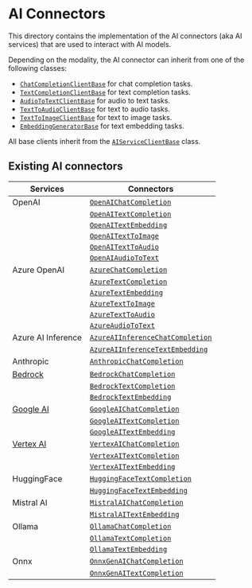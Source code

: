 # AI Connectors

This directory contains the implementation of the AI connectors (aka AI services) that are used to interact with AI models.

Depending on the modality, the AI connector can inherit from one of the following classes:
- [`ChatCompletionClientBase`](./chat_completion_client_base.py) for chat completion tasks.
- [`TextCompletionClientBase`](./text_completion_client_base.py) for text completion tasks.
- [`AudioToTextClientBase`](./audio_to_text_client_base.py) for audio to text tasks.
- [`TextToAudioClientBase`](./text_to_audio_client_base.py) for text to audio tasks.
- [`TextToImageClientBase`](./text_to_image_client_base.py) for text to image tasks.
- [`EmbeddingGeneratorBase`](./embeddings/embedding_generator_base.py) for text embedding tasks.


All base clients inherit from the [`AIServiceClientBase`](../../services/ai_service_client_base.py) class.

## Existing AI connectors

| Services          | Connectors                          |
|-------------------------|--------------------------------------|
| OpenAI     | [`OpenAIChatCompletion`](./open_ai/services/open_ai_chat_completion.py) |
|            | [`OpenAITextCompletion`](./open_ai/services/open_ai_text_completion.py) |
|            | [`OpenAITextEmbedding`](./open_ai/services/open_ai_text_embedding.py) |
|            | [`OpenAITextToImage`](./open_ai/services/open_ai_text_to_image.py) |
|            | [`OpenAITextToAudio`](./open_ai/services/open_ai_text_to_audio.py) |
|            | [`OpenAIAudioToText`](./open_ai/services/open_ai_audio_to_text.py) |
| Azure OpenAI | [`AzureChatCompletion`](./open_ai/services/azure_chat_completion.py) |
|            | [`AzureTextCompletion`](./open_ai/services/azure_text_completion.py) |
|            | [`AzureTextEmbedding`](./open_ai/services/azure_text_embedding.py) |
|            | [`AzureTextToImage`](./open_ai/services/azure_text_to_image.py) |
|            | [`AzureTextToAudio`](./open_ai/services/azure_text_to_audio.py) |
|            | [`AzureAudioToText`](./open_ai/services/azure_audio_to_text.py) |
| Azure AI Inference | [`AzureAIInferenceChatCompletion`](./azure_ai_inference/services/azure_ai_inference_chat_completion.py) |
|            | [`AzureAIInferenceTextEmbedding`](./azure_ai_inference/services/azure_ai_inference_text_embedding.py) |
| Anthropic | [`AnthropicChatCompletion`](./anthropic/services/anthropic_chat_completion.py) |
| [Bedrock](./bedrock/README.md) | [`BedrockChatCompletion`](./bedrock/services/bedrock_chat_completion.py) |
|         | [`BedrockTextCompletion`](./bedrock/services/bedrock_text_completion.py) |
|         | [`BedrockTextEmbedding`](./bedrock/services/bedrock_text_embedding.py) |
| [Google AI](./google/README.md) | [`GoogleAIChatCompletion`](./google/google_ai/services/google_ai_chat_completion.py) |
|           | [`GoogleAITextCompletion`](./google/google_ai/services/google_ai_text_completion.py) |
|           | [`GoogleAITextEmbedding`](./google/google_ai/services/google_ai_text_embedding.py) |
| [Vertex AI](./google/README.md) | [`VertexAIChatCompletion`](./google/vertex_ai/services/vertex_ai_chat_completion.py) |
|           | [`VertexAITextCompletion`](./google/vertex_ai/services/vertex_ai_text_completion.py) |
|           | [`VertexAITextEmbedding`](./google/vertex_ai/services/vertex_ai_text_embedding.py) |
| HuggingFace | [`HuggingFaceTextCompletion`](./hugging_face/services/hf_text_completion.py) |
|             | [`HuggingFaceTextEmbedding`](./hugging_face/services/hf_text_embedding.py) |
| Mistral AI | [`MistralAIChatCompletion`](./mistral_ai/services/mistral_ai_chat_completion.py) |
|            | [`MistralAITextEmbedding`](./mistral_ai/services/mistral_ai_text_embedding.py) |
| Ollama | [`OllamaChatCompletion`](./ollama/services/ollama_chat_completion.py) |
|        | [`OllamaTextCompletion`](./ollama/services/ollama_text_completion.py) |
|        | [`OllamaTextEmbedding`](./ollama/services/ollama_text_embedding.py) |
| Onnx | [`OnnxGenAIChatCompletion`](./onnx/services/onnx_gen_ai_chat_completion.py) |
|      | [`OnnxGenAITextCompletion`](./onnx/services/onnx_gen_ai_text_completion.py) |












